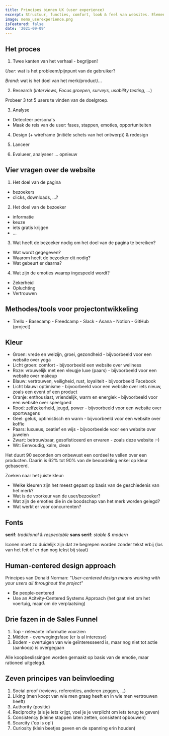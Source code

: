 ```yaml
---
title: Principes binnen UX (user experience) 
excerpt: Structuur, functies, comfort, look & feel van websites. Elementen om op te letten. 
image: memo_userexperience.png
isFeatured: false
date: '2021-09-09'
---
```


## Het proces 

1. Twee kanten van het verhaal - begrijpen!

*User*: wat is het probleem/pijnpunt van de gebruiker?

*Brand*: wat is het doel van het merk/product/... 

2. Research 
(*Interviews, Focus groepen, surveys, usability testing, ...*)

Probeer 3 tot 5 users te vinden van de doelgroep.

3. Analyse
- Detecteer persona's
- Maak de reis van de user: fases, stappen, emoties, opportuniteiten

4. Design (+ wireframe (initiële schets van het ontwerp)) & redesign

5. Lanceer

6. Evalueer, analyseer ... opnieuw

## Vier vragen over de website

1. Het doel van de pagina

- bezoekers
- clicks, downloads, ...?

2. Het doel van de bezoeker

- informatie
- keuze
- iets gratis krijgen
- ...

3. Wat heeft de bezoeker nodig om het doel van de pagina te bereiken?

- Wat wordt gegegeven?
- Waarom heeft de bezoeker dit nodig?
- Wat gebeurt er daarna? 

4. Wat zijn de emoties waarop ingespeeld wordt? 

- Zekerheid
- Opluchting
- Vertrouwen

## Methodes/tools voor projectontwikkeling

- Trello - Basecamp - Freedcamp - Slack - Asana - Notion - GitHub (project)

## Kleur

- Groen: vrede en welzijn, groei, gezondheid - bijvoorbeeld voor een website over yoga
- Licht groen: comfort - bijvoorbeeld een website over wellness
- Roze: vrouwelijk met een vleugje luxe (paars) - bijvoorbeeld voor een website over makeup
- Blauw: vertrouwen, veiligheid, rust, loyaliteit - bijvoorbeeld Facebook
- Licht blauw: optimisme - bijvoorbeeld voor een website over iets nieuw, zoals een event of een product
- Oranje: enthousiast, vriendelijk, warm en energiek - bijvoorbeeld voor een website over speelgoed
- Rood: zelfzekerheid, jeugd, power - bijvoorbeeld voor een website over sportwagens
- Geel: geluk, optimistisch en warm - bijvoorbeeld voor een website over koffie
- Paars: luxueus, ceatief en wijs - bijvoorbeelde voor een website over juwelen
- Zwart: betrouwbaar, gesofisticeerd en ervaren - zoals deze website :-) 
- Wit: Eenvoudig, kalm, clean 

Het duurt 90 seconden om onbewust een oordeel te vellen over een producten. Daarin is 62% tot 90% van de beoordeling enkel op kleur gebaseerd. 

Zoeken naar het juiste kleur:

- Welke kleuren zijn het meest gepast op basis van de geschiedenis van het merk?
- Wat is de voorkeur van de user/bezoeker?
- Wat zijn de emoties die in de boodschap van het merk worden gelegd?
- Wat werkt er voor concurrenten? 

## Fonts

**serif**: *traditional & respectable*
**sans serif**: *stable & modern*

Iconen moet zo duidelijk zijn dat ze begrepen worden zonder tekst erbij (los van het feit of er dan nog tekst bij staat)

## Human-centered design approach

Principes van Donald Norman: *"User-centered design means working with your users all throughout the project"*

- Be people-centered
- Use an Acitvity-Centered Systems Approach (het gaat niet om het voertuig, maar om de verplaatsing)

## Drie fazen in de Sales Funnel

1. Top - relevante informatie voorzien 
2. Midden - overwegingsfase (er is al interesse)
3. Bodem - overtuigen van wie geïnteresseerd is, maar nog niet tot actie (aankoop) is overgegaan

Alle koopbeslissingen worden gemaakt op basis van de emotie, maar rationeel uitgelegd.

## Zeven principes van beïnvloeding

1. Social proof (reviews, referenties, anderen zeggen, ...)
2. Liking (men koopt van wie men graag heeft en in wie men vertrouwen heeft)
3. Authority (positie) 
4. Reciprocity (als je iets krijgt, voel je je verplicht om iets terug te geven)
5. Consistency (kleine stappen laten zetten, consistent opbouwen)
6. Scarcity ('op is op')
7. Curiosity (klein beetjes geven en de spanning erin houden)


